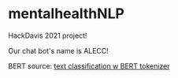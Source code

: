 # mentalhealthNLP
HackDavis 2021 project!

Our chat bot's name is ALECC!

BERT source: [text classification w BERT tokenizer](https://stackabuse.com/text-classification-with-bert-tokenizer-and-tf-2-0-in-python/)

